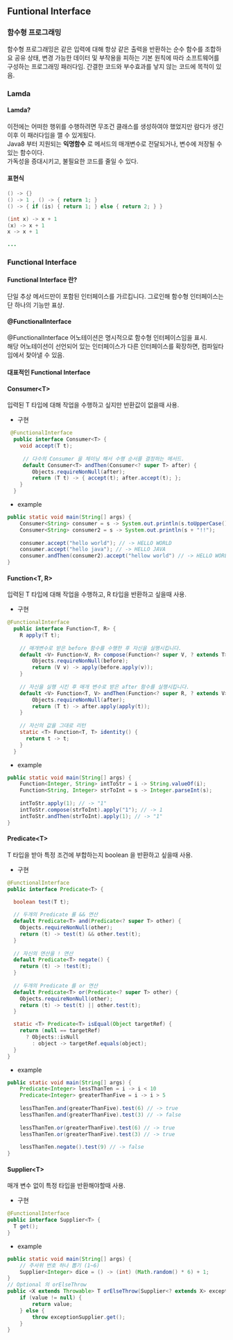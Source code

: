 Funtional Interface
---

### 함수형 프로그래밍 
함수형 프로그래밍은 같은 입력에 대해 항상 같은 출력을 반환하는 순수 함수를 조합하요 공유 상태, 변경 가능한 데이터 및 부작용을 피하는 기본 원칙에 따라 소프트웨어를 구성하는 프로그래밍 패러다임.
간결한 코드와 부수효과를 낳지 않는 코드에 목적이 있음.  

### Lamda

#### Lamda?
이전에는 어떠한 행위를 수행하려면 무조건 클래스를 생성하여야 했었지만 람다가 생긴 이후 이 패러다임을 깰 수 있게됬다.   
Java8 부터 지원되는 **익명함수** 로 메서드의 매개변수로 전달되거나, 변수에 저장될 수 있는 함수이다.  
가독성을 증대시키고, 불필요한 코드를 줄일 수 있다.

#### 표현식
``` java
() -> {}
() -> 1 , () -> { return 1; }
() -> { if (is) { return 1; } else { return 2; } }

(int x) -> x + 1
(x) -> x + 1
x -> x + 1

...
```

### Functional Interface

#### Functional Interface 란?
단일 추상 메서드만이 포함된 인터페이스를 가르킵니다. 그로인해 함수형 인터페이스는 단 하나의 기능만 표상.  

#### @FunctionalInterface
@FunctionalInterface 어노테이션은 명시적으로 함수형 인터페이스임을 표시.  
해당 어노테이션이 선언되어 있는 인터페이스가 다른 인터페이스를 확장하면, 컴파일타임에서 찾아낼 수 있음.

#### 대표적인 Functional Interface

#### Consumer\<T>
입력된 T 타입에 대해 작업을 수행하고 싶지만 반환값이 없을때 사용.

- 구현
``` java
 @FunctionalInterface
  public interface Consumer<T> {
    void accept(T t);
     
     // 다수의 Consumer 을 체이닝 해서 수행 순서를 결정하는 메서드.
     default Consumer<T> andThen(Consumer<? super T> after) {
        Objects.requireNonNull(after);
        return (T t) -> { accept(t); after.accept(t); };
    }
  }
```

- example
``` java
public static void main(String[] args) {
    Consumer<String> consumer = s -> System.out.println(s.toUpperCase());
    Consumer<String> consumer2 = s -> System.out.println(s + "!!");
    
    consumer.accept("hello world"); // -> HELLO WORLD
    consumer.accept("hello java"); // -> HELLO JAVA
    consumer.andThen(consumer2).accept("hellow world") // -> HELLO WORLD!!
}
```  

#### Function<T, R> 
입력된 T 타입에 대해 작업을 수행하고, R 타입을 반환하고 싶을때 사용.
- 구현
``` java
@FunctionalInterface
  public interface Function<T, R> {
    R apply(T t);
    
    // 매개변수로 받은 before 함수를 수행한 후 자신을 실행시킵니다.
    default <V> Function<V, R> compose(Function<? super V, ? extends T> before) {
        Objects.requireNonNull(before);
        return (V v) -> apply(before.apply(v));
    }
    
    // 자신을 실행 시킨 후 매개 변수로 받은 after 함수를 실행시킵니다. 
    default <V> Function<T, V> andThen(Function<? super R, ? extends V> after) {
        Objects.requireNonNull(after);
        return (T t) -> after.apply(apply(t));
    }
    
    // 자신의 값을 그대로 리턴
    static <T> Function<T, T> identity() {
      return t -> t;
    }
  }
```
- example
``` java
public static void main(String[] args) {
    Function<Integer, String> intToStr = i -> String.valueOf(i);
    Function<String, Integer> strToInt = s -> Integer.parseInt(s);
    
    intToStr.apply(1); // -> "1"
    intToStr.compose(strToInt).apply("1"); // -> 1
    intToStr.andThen(strToInt).apply(1); // -> "1"
}
```

#### Predicate\<T>
T 타입을 받아 특정 조건에 부합하는지 boolean 을 반환하고 싶을때 사용.

- 구현
``` java
@FunctionalInterface
public interface Predicate<T> {

  boolean test(T t);
  
  // 두개의 Predicate 룰 && 연산
  default Predicate<T> and(Predicate<? super T> other) {
    Objects.requireNonNull(other);
    return (t) -> test(t) && other.test(t);
  }
  
  // 자신의 연산을 ! 연산
  default Predicate<T> negate() {
    return (t) -> !test(t);
  }
   
  // 두개의 Predicate 를 or 연산
  default Predicate<T> or(Predicate<? super T> other) {
    Objects.requireNonNull(other);
    return (t) -> test(t) || other.test(t);
  }

  static <T> Predicate<T> isEqual(Object targetRef) {
    return (null == targetRef)
      ? Objects::isNull
        : object -> targetRef.equals(object);
  }
}
```

- example

``` java
public static void main(String[] args) {
    Predicate<Integer> lessThanTen = i -> i < 10
    Predicate<Integer> greaterThanFive = i -> i > 5
    
    lessThanTen.and(greaterThanFive).test(6) // -> true
    lessThanTen.and(greaterThanFive).test(3) // -> false
    
    lessThanTen.or(greaterThanFive).test(6) // -> true
    lessThanTen.or(greaterThanFive).test(3) // -> true
    
    lessThanTen.negate().test(9) // -> false
}
```

#### Supplier\<T>
매개 변수 없이 특정 타입을 반환해야할때 사용.

- 구현
``` java
@FunctionalInterface
public interface Supplier<T> {
  T get();
}
```

- example
``` java
public static void main(String[] args) {
    // 주사위 번호 하나 뽑기 (1~6)
    Supplier<Integer> dice = () -> (int) (Math.random() * 6) + 1; 
}
// Optional 의 orElseThrow
public <X extends Throwable> T orElseThrow(Supplier<? extends X> exceptionSupplier) throws X {
    if (value != null) {
        return value;
    } else {
        throw exceptionSupplier.get();
    }
}
```

